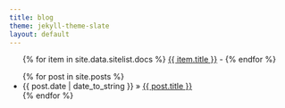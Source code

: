 ```yaml
---
title: blog
theme: jekyll-theme-slate
layout: default
---
```

<nav>
	<ul>
   		{% for item in site.data.sitelist.docs %}
      			<a href="{{ item.url }}">{{ item.title }}</a> - 
   		{% endfor %}
	</ul>
</nav>
  
<ul class="posts">
  {% for post in site.posts %}
    <li><span>{{ post.date | date_to_string }}</span> » <a href="{{ post.url }}" title="{{ post.title }}">{{ post.title }}</a></li>
  {% endfor %}
</ul>
